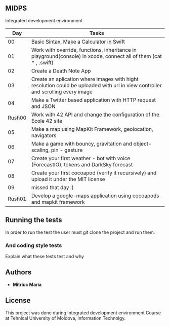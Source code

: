 ## MIDPS

Integrated development environment


|      Day      |     Tasks                                               |  
| ------------- | ---------------------------                                  |
|      00       |    Basic Sintax, Make a Calculator in Swift                    |  
|      01       |    Work with override, functions, inheritance in playground(console) in xcode, connect all of them (cat * , .swift)  | 
|      02       |    Create a Death Note App |
|      03       |    Create an aplication where images with hight resolution could be uploaded with url in view controller and scrolling every image                    |  
|      04      |     Make a Twitter based application with HTTP request and JSON    |  
|    Rush00    |      Work with 42 API and change the configuration of the Ecole 42 site |
|      05      |     Make a map using MapKit Framework, geolocation, navigators    |  
|      06      |      Make a game with bouncy, gravitation and object-scaling, pin - gesture |
|      07       |     Create your first weather - bot with voice (ForecastIO), tokens and DarkSky forecast |
|   08       |Create your first cocoapod (verify it recursively) and upload it under the MIT license |
|     09    |     missed that day :)  |
|  Rush01      | Develop a google-maps application using cocoapods and mapkit framework |

## Running the tests

In order to run the test the user must git clone the project and run them.


### And coding style tests

Explain what these tests test and why

## Authors

* **Mitriuc Maria** 

## License

This project was done during Integrated development environment Course at Tehnical University of Moldova, Information Technolgy.
